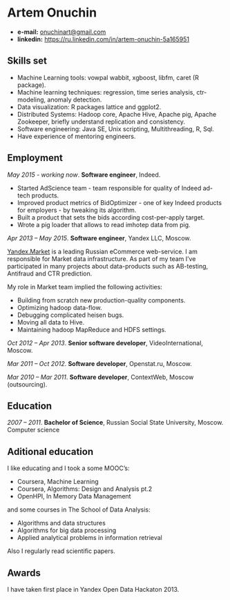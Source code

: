 Artem Onuchin 
=============

- **e-mail:** onuchinart@gmail.com
- **linkedin:** https://ru.linkedin.com/in/artem-onuchin-5a165951


Skills set
----------

- Machine Learning tools: vowpal wabbit, xgboost, libfm, caret (R package). 
- Machine learning techniques: regression, time series analysis, ctr-modeling, anomaly detection.
- Data visualization: R packages lattice and ggplot2.
- Distributed Systems: Hadoop core, Apache Hive, Apache pig, Apache Zookeeper, briefly understand replication and consistency.
- Software engineering: Java SE, Unix scripting, Multithreading, R, Sql.
- Have experience of mentoring engineers.
 
Employment
----------
_May 2015 - working now_. **Software engineer**, Indeed.

- Started AdScience team - team responsible for quality of Indeed ad-tech products. 
- Improved product metrics of BidOptimizer - one of key Indeed products for employers - by tweaking its algorithm.
- Built a product that sets the bids according cost-per-apply target.
- Wrote a pig loader that allows to read imhotep data from pig.

_Apr 2013 – May 2015_. **Software engineer**, Yandex LLC,
Moscow.

[Yandex.Market] is a leading Russian eCommerce web-service.
I am responsible for Market data infrastructure. 
As part of my team I’ve participated in many projects about
data-products such as AB-testing, Antifraud and CTR prediction.
 
My role in Market team implied the following activities:
- Building from scratch new production-quality components.
- Optimizing hadoop data-flow.
- Debugging complicated heisen bugs.
- Moving all data to Hive.
- Maintaining hadoop MapReduce and HDFS settings.


_Oct 2012 – Apr 2013_. **Senior software developer**, VideoInternational,
Moscow.

_Mar 2011 – Oct 2012_. **Software developer**, Openstat.ru, Moscow.

_Mar 2010 – Mar 2011_. **Software developer**, ContextWeb,
Moscow (outsourcing).


Education
---------

_2007 – 2011_. **Bachelor of Science**, 
Russian Social State University, Moscow.
Computer science

Aditional education
-------------------

I like educating and I took a some MOOC’s:
- Coursera, Machine Learning
- Coursera, Algorithms: Design and Analysis pt.2
- OpenHPI, In Memory Data Management

and some courses in The School of Data Analysis:
- Algorithms and data structures
- Algorithms for big data processing
- Applied analytical problems in information retrieval

Also I regularly read scientific papers.

Awards
------
I have taken first place in Yandex Open Data Hackaton 2013.

[Yandex.Market]:http://market.yandex.ru
